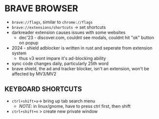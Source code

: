 # BRAVE BROWSER
- `brave://flags`, similar to `chrome://flags`
- `brave://extensions/shortcuts` -> set shortcuts
- darkreader extension causes issues with some websites
    - dec'23 - discover.com, couldnt see modals, couldnt hit "ok" button on popup
- 2024 - shield adblocker is written in rust and seperate from extension system
    - thus v3 wont impare it's ad-blocking ability
- sync code changes daily, particularly 25th word
- brave shield, the ad and tracker blocker, isn't an extension, won't be affected by MV3/MV2

## KEYBOARD SHORTCUTS
- `ctrl+shift+a`-> bring up tab search menu
    - *NOTE*: in linux/gnome, have to press ctrl first, then shift
- `ctrl+shift+n` > create new private window
